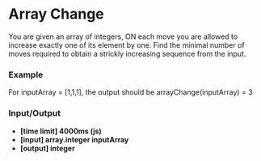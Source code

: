 # Array Change

You are given an array of integers, ON each move you are allowed to increase exactly one of its element by one. Find the minimal number of moves required to obtain a strickly increasing sequence from the input.

### Example

For inputArray = [1,1,1], the output should be arrayChange(inputArray) = 3

### Input/Output

- **[time limit] 4000ms (js)**
- **[input] array.integer inputArray**
- **[output] integer**